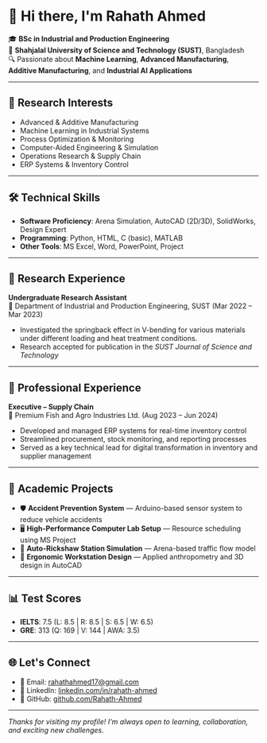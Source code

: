 # 👋 Hi there, I'm Rahath Ahmed

🎓 **BSc in Industrial and Production Engineering**  
🏫 **Shahjalal University of Science and Technology (SUST)**, Bangladesh  
🔍 Passionate about **Machine Learning**, **Advanced Manufacturing**, **Additive Manufacturing**, and **Industrial AI Applications**

---

## 🧠 Research Interests

- Advanced & Additive Manufacturing  
- Machine Learning in Industrial Systems  
- Process Optimization & Monitoring  
- Computer-Aided Engineering & Simulation  
- Operations Research & Supply Chain  
- ERP Systems & Inventory Control  

---

## 🛠 Technical Skills

- **Software Proficiency**: Arena Simulation, AutoCAD (2D/3D), SolidWorks, Design Expert
- **Programming**: Python, HTML, C (basic), MATLAB 
- **Other Tools**: MS Excel, Word, PowerPoint, Project

---

## 🔬 Research Experience

**Undergraduate Research Assistant**  
📍 Department of Industrial and Production Engineering, SUST (Mar 2022 – Mar 2023)  
- Investigated the springback effect in V-bending for various materials under different loading and heat treatment conditions.  
- Research accepted for publication in the *SUST Journal of Science and Technology*

---

## 💼 Professional Experience

**Executive – Supply Chain**  
📍 Premium Fish and Agro Industries Ltd. (Aug 2023 – Jun 2024)  
- Developed and managed ERP systems for real-time inventory control  
- Streamlined procurement, stock monitoring, and reporting processes  
- Served as a key technical lead for digital transformation in inventory and supplier management

---

## 🧪 Academic Projects

- 🛡️ **Accident Prevention System** — Arduino-based sensor system to reduce vehicle accidents  
- 🖥️ **High-Performance Computer Lab Setup** — Resource scheduling using MS Project  
- 🚖 **Auto-Rickshaw Station Simulation** — Arena-based traffic flow model  
- 🧍 **Ergonomic Workstation Design** — Applied anthropometry and 3D design in AutoCAD

---

## 📊 Test Scores

- **IELTS**: 7.5 (L: 8.5 | R: 8.5 | S: 6.5 | W: 6.5)  
- **GRE**: 313 (Q: 169 | V: 144 | AWA: 3.5)

---

## 🌐 Let's Connect

- 📧 Email: [rahathahmed17@gmail.com](mailto:rahathahmed17@gmail.com)  
- 🔗 LinkedIn: [linkedin.com/in/rahath-ahmed](https://www.linkedin.com/in/rahath-ahmed)  
- 💼 GitHub: [github.com/Rahath-Ahmed](https://github.com/Rahath-Ahmed)

---

*Thanks for visiting my profile! I'm always open to learning, collaboration, and exciting new challenges.*
